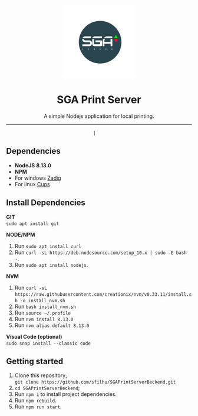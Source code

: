<h1 align="center">
<br>
  <img src="icon.png" alt="GoBarber" width="200">
<br>
<br>
SGA Print Server
</h1>

<p align="center">A simple Nodejs application for local printing.</p>

<hr>

                                     |

## Dependencies

- **NodeJS** **8.13.0**
- **NPM**
- For windows [Zadig](https://zadig.akeo.ie/)
- For linux [Cups](https://localhost:631/)

## Install Dependencies

**GIT**<br />
`sudo apt install git`<br />

**NODE/NPM**<br />
1. Run `sudo apt install curl`<br />
2. Run `curl -sL https://deb.nodesource.com/setup_10.x | sudo -E bash -`.<br />
3. Run `sudo apt install nodejs`.<br />

**NVM**<br />
1. Run `curl -sL https://raw.githubusercontent.com/creationix/nvm/v0.33.11/install.sh -o install_nvm.sh`<br />
2. Run `bash install_nvm.sh`<br />
3. Run `source ~/.profile`<br />
4. Run `nvm install 8.13.0`<br />
5. Run `nvm alias default 8.13.0`<br />

**Visual Code (optional)**<br />
`sudo snap install --classic code`<br />


## Getting started

1. Clone this repository;<br />
`git clone https://github.com/sfilhu/SGAPrintServerBeckend.git`<br />
2. `cd SGAPrintServerBeckend`;<br />
3. Run `npm i` to install project dependencies.<br />
4. Run `npm rebuild`.<br />
4. Run `npm run start`.<br />